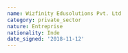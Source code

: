 ```yaml
---
name: Wizfinity Edusolutions Pvt. Ltd
category: private_sector
nature: Entreprise
nationality: Inde
date_signed: '2018-11-12'
---
```

    